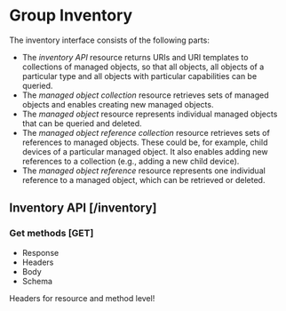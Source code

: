 # Group Inventory

The inventory interface consists of the following parts:

-   The *inventory API* resource returns URIs and URI templates to
    collections of managed objects, so that all objects, all objects of
    a particular type and all objects with particular capabilities can
    be queried.
-   The *managed object collection* resource retrieves sets of managed
    objects and enables creating new managed objects.
-   The *managed object* resource represents individual managed objects
    that can be queried and deleted.
-   The *managed object reference collection* resource retrieves sets of
    references to managed objects. These could be, for example, child
    devices of a particular managed object. It also enables adding new
    references to a collection (e.g., adding a new child device).
-   The *managed object reference* resource represents one individual
    reference to a managed object, which can be retrieved or deleted.

## Inventory API [/inventory]

### Get methods [GET]

+ Response
 + Headers
 + Body
 + Schema
 
 
Headers for resource and method level!

